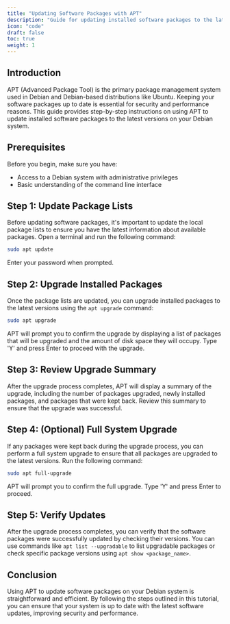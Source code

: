 ```yaml
---
title: "Updating Software Packages with APT"
description: "Guide for updating installed software packages to the latest versions using APT."
icon: "code"
draft: false
toc: true
weight: 1
---
```


## Introduction

APT (Advanced Package Tool) is the primary package management system used in Debian and Debian-based distributions like Ubuntu. Keeping your software packages up to date is essential for security and performance reasons. This guide provides step-by-step instructions on using APT to update installed software packages to the latest versions on your Debian system.

## Prerequisites

Before you begin, make sure you have:

- Access to a Debian system with administrative privileges
- Basic understanding of the command line interface

## Step 1: Update Package Lists

Before updating software packages, it's important to update the local package lists to ensure you have the latest information about available packages. Open a terminal and run the following command:

```bash
sudo apt update
```

Enter your password when prompted.

## Step 2: Upgrade Installed Packages

Once the package lists are updated, you can upgrade installed packages to the latest versions using the `apt upgrade` command:

```bash
sudo apt upgrade
```

APT will prompt you to confirm the upgrade by displaying a list of packages that will be upgraded and the amount of disk space they will occupy. Type 'Y' and press Enter to proceed with the upgrade.

## Step 3: Review Upgrade Summary

After the upgrade process completes, APT will display a summary of the upgrade, including the number of packages upgraded, newly installed packages, and packages that were kept back. Review this summary to ensure that the upgrade was successful.

## Step 4: (Optional) Full System Upgrade

If any packages were kept back during the upgrade process, you can perform a full system upgrade to ensure that all packages are upgraded to the latest versions. Run the following command:

```bash
sudo apt full-upgrade
```

APT will prompt you to confirm the full upgrade. Type 'Y' and press Enter to proceed.

## Step 5: Verify Updates

After the upgrade process completes, you can verify that the software packages were successfully updated by checking their versions. You can use commands like `apt list --upgradable` to list upgradable packages or check specific package versions using `apt show <package_name>`.

## Conclusion

Using APT to update software packages on your Debian system is straightforward and efficient. By following the steps outlined in this tutorial, you can ensure that your system is up to date with the latest software updates, improving security and performance.

